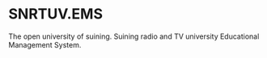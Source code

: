 # SNRTUV.EMS
The open university of suining.
Suining radio and TV university Educational Management System.
